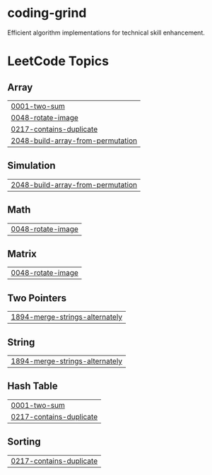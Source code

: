 # coding-grind
Efficient algorithm implementations for technical skill enhancement.

<!---LeetCode Topics Start-->
# LeetCode Topics
## Array
|  |
| ------- |
| [0001-two-sum](https://github.com/avinashyadav5/coding-grind/tree/master/0001-two-sum) |
| [0048-rotate-image](https://github.com/avinashyadav5/coding-grind/tree/master/0048-rotate-image) |
| [0217-contains-duplicate](https://github.com/avinashyadav5/coding-grind/tree/master/0217-contains-duplicate) |
| [2048-build-array-from-permutation](https://github.com/avinashyadav5/coding-grind/tree/master/2048-build-array-from-permutation) |
## Simulation
|  |
| ------- |
| [2048-build-array-from-permutation](https://github.com/avinashyadav5/coding-grind/tree/master/2048-build-array-from-permutation) |
## Math
|  |
| ------- |
| [0048-rotate-image](https://github.com/avinashyadav5/coding-grind/tree/master/0048-rotate-image) |
## Matrix
|  |
| ------- |
| [0048-rotate-image](https://github.com/avinashyadav5/coding-grind/tree/master/0048-rotate-image) |
## Two Pointers
|  |
| ------- |
| [1894-merge-strings-alternately](https://github.com/avinashyadav5/coding-grind/tree/master/1894-merge-strings-alternately) |
## String
|  |
| ------- |
| [1894-merge-strings-alternately](https://github.com/avinashyadav5/coding-grind/tree/master/1894-merge-strings-alternately) |
## Hash Table
|  |
| ------- |
| [0001-two-sum](https://github.com/avinashyadav5/coding-grind/tree/master/0001-two-sum) |
| [0217-contains-duplicate](https://github.com/avinashyadav5/coding-grind/tree/master/0217-contains-duplicate) |
## Sorting
|  |
| ------- |
| [0217-contains-duplicate](https://github.com/avinashyadav5/coding-grind/tree/master/0217-contains-duplicate) |
<!---LeetCode Topics End-->